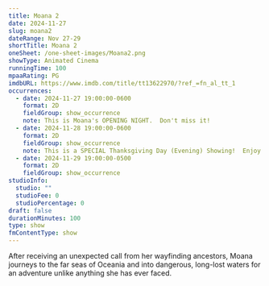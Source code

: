 ```yaml
---
title: Moana 2
date: 2024-11-27
slug: moana2
dateRange: Nov 27-29
shortTitle: Moana 2
oneSheet: /one-sheet-images/Moana2.png
showType: Animated Cinema
runningTime: 100
mpaaRating: PG
imdbURL: https://www.imdb.com/title/tt13622970/?ref_=fn_al_tt_1
occurrences:
  - date: 2024-11-27 19:00:00-0600
    format: 2D
    fieldGroup: show_occurrence
    note: This is Moana's OPENING NIGHT.  Don't miss it!
  - date: 2024-11-28 19:00:00-0600
    format: 2D
    fieldGroup: show_occurrence
    note: This is a SPECIAL Thanksgiving Day (Evening) Showing!  Enjoy!
  - date: 2024-11-29 19:00:00-0500
    format: 2D
    fieldGroup: show_occurrence
studioInfo:
  studio: ""
  studioFee: 0
  studioPercentage: 0
draft: false
durationMinutes: 100
type: show
fmContentType: show
---
```

After receiving an unexpected call from her wayfinding ancestors, Moana journeys to the far seas of Oceania and into dangerous, long-lost waters for an adventure unlike anything she has ever faced.

